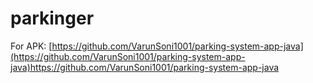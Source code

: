 # parkinger

For APK: [https://github.com/VarunSoni1001/parking-system-app-java](https://github.com/VarunSoni1001/parking-system-app-java)https://github.com/VarunSoni1001/parking-system-app-java
